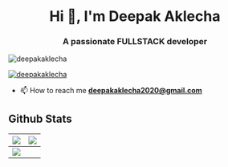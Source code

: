 <h1 align="center">Hi 👋, I'm Deepak Aklecha</h1>
<h3 align="center">A passionate FULLSTACK developer</h3>

<p align="left"> <img src="https://komarev.com/ghpvc/?username=deepakaklecha&label=Profile%20views&color=0e75b6&style=flat" alt="deepakaklecha" /> </p>

<p align="left"> <a href="https://github.com/ryo-ma/github-profile-trophy"><img src="https://github-profile-trophy.vercel.app/?username=deepakaklecha" alt="deepakaklecha" /></a> </p>


- 📫 How to reach me **deepakaklecha2020@gmail.com**

## Github Stats

<img src="https://github-readme-stats.vercel.app/api?username=deepakaklecha&&show_icons=true&count_private=true&theme=github_dark">|<img src="https://github-readme-streak-stats.herokuapp.com/?user=deepakaklecha&theme=blueberry_duo"/>
|---|---|
<img src="https://github-readme-stats.vercel.app/api/top-langs/?username=deepakaklecha&layout=compact&theme=github_dark"/>|

